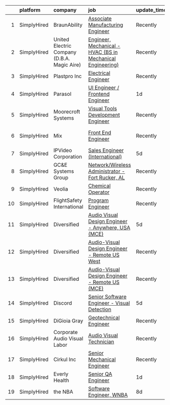 

|    | platform    | company                                     | job                                                                                                                                                                    | update_time   | location                     |
|---:|:------------|:--------------------------------------------|:-----------------------------------------------------------------------------------------------------------------------------------------------------------------------|:--------------|:-----------------------------|
|  1 | SimplyHired | BraunAbility                                | [Associate Manufacturing Engineer](https://www.simplyhired.com/job/7ZDAG31KwDuJvtALSqKVR16Y_iyqse9OhqwDNTf3l489kIdTmb51MQ?q=visual+engineer)                           | Recently      | Winamac, IN                  |
|  2 | SimplyHired | United Electric Company (D.B.A. Magic Aire) | [Engineer, Mechanical - HVAC (BS in Mechanical Engineering)](https://www.simplyhired.com/job/nukG6tmXB_cTxbAsroSbD4AAKN9HmAZnewbscGPZGrZ2mDHD_G7hmA?q=visual+engineer) | Recently      | Wichita Falls, TX            |
|  3 | SimplyHired | Plastpro Inc                                | [Electrical Engineer](https://www.simplyhired.com/job/MvEPbPs2gH79JXAoRoztHuZkiwmH8PyPwjeDQfzBhlPn-i5X8PzWPQ?q=visual+engineer)                                        | Recently      | Ashtabula, OH                |
|  4 | SimplyHired | Parasol                                     | [UI Engineer / Frontend Engineer](https://www.simplyhired.com/job/5DD6jacDlO5gMbPbh2xhcqpF9n5QbCurk5Q_Jgdp9OglTkDCnMFwKQ?q=visual+engineer)                            | 1d            | Remote +1 location           |
|  5 | SimplyHired | Moorecroft Systems                          | [Visual Tools Development Engineer](https://www.simplyhired.com/job/r7dF0i8GkmIbk8YargSJhR7PWufY4SYzMAtpN78Nc5uIQ1aSM_OJDQ?q=visual+engineer)                          | Recently      | Remote                       |
|  6 | SimplyHired | Mix                                         | [Front End Engineer](https://www.simplyhired.com/job/fK0R4qyWeRqeiI-bXAnK1xvHsx9qsAb7ccUW-U4FfG_3YV76sZDosA?q=visual+engineer)                                         | Recently      | San Francisco, CA            |
|  7 | SimplyHired | IPVideo Corporation                         | [Sales Engineer (International)](https://www.simplyhired.com/job/RnmXmXpUhNgVd7aOcp1cPgTAb1C4vGLuOkZSi3xUg4QwWtG0x0unTA?q=visual+engineer)                             | 5d            | Remote                       |
|  8 | SimplyHired | GC&E Systems Group                          | [Network/Wireless Administrator - Fort Rucker, AL](https://www.simplyhired.com/job/G4REfKbQ8h2GnTjfOxJTIjrDdDohxA5YlG39qWvmfVeaOPwmzmswMA?q=visual+engineer)           | Recently      | Fort Rucker, AL              |
|  9 | SimplyHired | Veolia                                      | [Chemical Operator](https://www.simplyhired.com/job/Tk3OiTb-J_Su64KihkBtiXX1y8LlubmuxRHTpDVIg40NGH1oNpCUDw?q=visual+engineer)                                          | Recently      | Darrow, LA                   |
| 10 | SimplyHired | FlightSafety International                  | [Program Engineer](https://www.simplyhired.com/job/jrFpZnNPLk93l2gyK3WF2SxFeI4LYpaElCHkg_nKEZ2C-pofAmIDVA?q=visual+engineer)                                           | Recently      | Hazelwood, MO                |
| 11 | SimplyHired | Diversified                                 | [Audio Visual Design Engineer - Anywhere, USA (MCE)](https://www.simplyhired.com/job/3_r6KrBHbOqdXjPDEckseM5zaoWxqKnQDuwGDlMHhba8V68st2tiLw?q=visual+engineer)         | 5d            | New Jersey                   |
| 12 | SimplyHired | Diversified                                 | [Audio-Visual Design Engineer - Remote US West](https://www.simplyhired.com/job/rD7WxJpAug7FMBVKKQhddrMdDdZlFcM61NWTn0rPNvZMbaOnMsV11g?q=visual+engineer)              | Recently      | California +5 locations      |
| 13 | SimplyHired | Diversified                                 | [Audio-Visual Design Engineer - Remote US (MCE)](https://www.simplyhired.com/job/hCvj1aoRLvN4k8tL4wJd4dC0b7Zdal7YXvIMw--zk6vjNWb-OflIxw?q=visual+engineer)             | Recently      | Georgia +37 locations        |
| 14 | SimplyHired | Discord                                     | [Senior Software Engineer - Visual Detection](https://www.simplyhired.com/job/Spt7F-zzx_8XDP8vUFL2umdK0bR2Hk5GFyJpSZadkUr2nRi4hVuT6A?q=visual+engineer)                | 5d            | San Francisco, CA            |
| 15 | SimplyHired | DiGioia Gray                                | [Geotechnical Engineer](https://www.simplyhired.com/job/0ULkxwt6RlJIgUkOm0erK33Df9ZYCMYjgFPK0V5jBjivjum255AonQ?q=visual+engineer)                                      | Recently      | Gilbert, AZ                  |
| 16 | SimplyHired | Corporate Audio Visual Labor                | [Audio Visual Technician](https://www.simplyhired.com/job/GM4bw4sCWtD_iZ_YLKh-uWPHQe_aKFtVe34CtftC7T4bxZ6al7hPEg?q=visual+engineer)                                    | Recently      | San Antonio, TX +2 locations |
| 17 | SimplyHired | Cirkul Inc                                  | [Senior Mechanical Engineer](https://www.simplyhired.com/job/JDJt-vwfOXobZZxm8nxJGJ4My-oQIEhUKU4ghguc-2Iaz_S2ZzLjJw?q=visual+engineer)                                 | Recently      | Watertown, MA                |
| 18 | SimplyHired | Everly Health                               | [Senior QA Engineer](https://www.simplyhired.com/job/1iEcWKo6LSmEIs4Zm3mU844biZP0C9hEYBb_UIl9bZKE8jnlbF-EdQ?q=visual+engineer)                                         | 1d            | Austin, TX                   |
| 19 | SimplyHired | the NBA                                     | [Software Engineer, WNBA](https://www.simplyhired.com/job/nFaUFZY-DDTxnDbtfwyhfsKIWZMudbQEbXQknX6TfnFqFs4iEqCgDA?q=visual+engineer)                                    | 8d            | Secaucus, NJ                 |